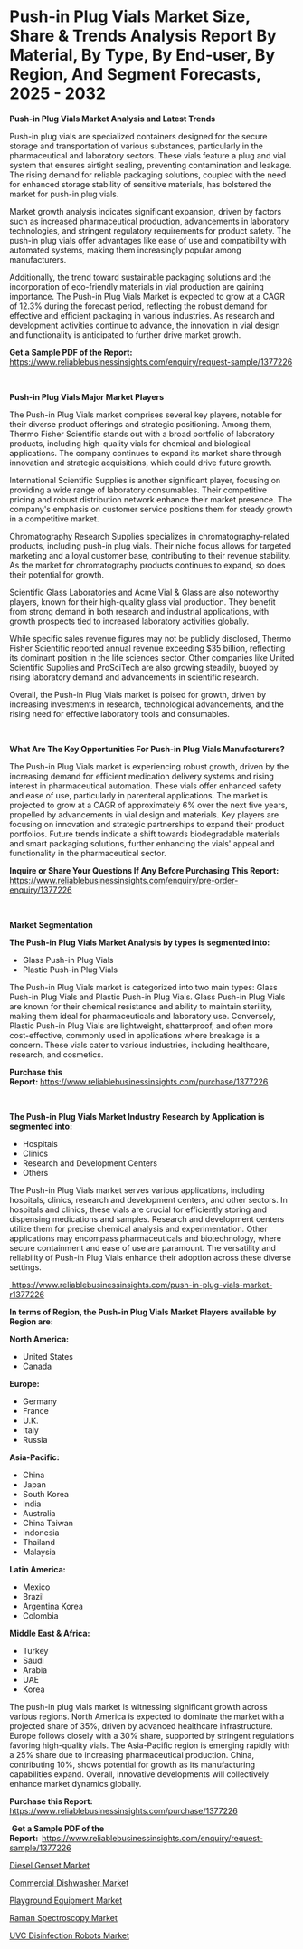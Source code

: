 <p><h1>Push-in Plug Vials Market Size, Share & Trends Analysis Report By Material, By Type, By End-user, By Region, And Segment Forecasts, 2025 - 2032</h1></p><p><strong>Push-in Plug Vials Market Analysis and Latest Trends</strong></p>
<p><p>Push-in plug vials are specialized containers designed for the secure storage and transportation of various substances, particularly in the pharmaceutical and laboratory sectors. These vials feature a plug and vial system that ensures airtight sealing, preventing contamination and leakage. The rising demand for reliable packaging solutions, coupled with the need for enhanced storage stability of sensitive materials, has bolstered the market for push-in plug vials.</p><p>Market growth analysis indicates significant expansion, driven by factors such as increased pharmaceutical production, advancements in laboratory technologies, and stringent regulatory requirements for product safety. The push-in plug vials offer advantages like ease of use and compatibility with automated systems, making them increasingly popular among manufacturers.</p><p>Additionally, the trend toward sustainable packaging solutions and the incorporation of eco-friendly materials in vial production are gaining importance. The Push-in Plug Vials Market is expected to grow at a CAGR of 12.3% during the forecast period, reflecting the robust demand for effective and efficient packaging in various industries. As research and development activities continue to advance, the innovation in vial design and functionality is anticipated to further drive market growth.</p></p>
<p><strong>Get a Sample PDF of the Report:&nbsp;</strong> <a href="https://www.reliablebusinessinsights.com/enquiry/request-sample/1377226?utm_campaign=2840&utm_medium=2&utm_source=Github&utm_content=ia&utm_term=28032025&utm_id=push-in-plug-vials">https://www.reliablebusinessinsights.com/enquiry/request-sample/1377226</a></p>
<p>&nbsp;</p>
<p><strong>Push-in Plug Vials Major Market Players</strong></p>
<p><p>The Push-in Plug Vials market comprises several key players, notable for their diverse product offerings and strategic positioning. Among them, Thermo Fisher Scientific stands out with a broad portfolio of laboratory products, including high-quality vials for chemical and biological applications. The company continues to expand its market share through innovation and strategic acquisitions, which could drive future growth.</p><p>International Scientific Supplies is another significant player, focusing on providing a wide range of laboratory consumables. Their competitive pricing and robust distribution network enhance their market presence. The company's emphasis on customer service positions them for steady growth in a competitive market.</p><p>Chromatography Research Supplies specializes in chromatography-related products, including push-in plug vials. Their niche focus allows for targeted marketing and a loyal customer base, contributing to their revenue stability. As the market for chromatography products continues to expand, so does their potential for growth.</p><p>Scientific Glass Laboratories and Acme Vial & Glass are also noteworthy players, known for their high-quality glass vial production. They benefit from strong demand in both research and industrial applications, with growth prospects tied to increased laboratory activities globally.</p><p>While specific sales revenue figures may not be publicly disclosed, Thermo Fisher Scientific reported annual revenue exceeding $35 billion, reflecting its dominant position in the life sciences sector. Other companies like United Scientific Supplies and ProSciTech are also growing steadily, buoyed by rising laboratory demand and advancements in scientific research.</p><p>Overall, the Push-in Plug Vials market is poised for growth, driven by increasing investments in research, technological advancements, and the rising need for effective laboratory tools and consumables.</p></p>
<p>&nbsp;</p>
<p><strong>What Are The Key Opportunities For Push-in Plug Vials Manufacturers?</strong></p>
<p><p>The Push-in Plug Vials market is experiencing robust growth, driven by the increasing demand for efficient medication delivery systems and rising interest in pharmaceutical automation. These vials offer enhanced safety and ease of use, particularly in parenteral applications. The market is projected to grow at a CAGR of approximately 6% over the next five years, propelled by advancements in vial design and materials. Key players are focusing on innovation and strategic partnerships to expand their product portfolios. Future trends indicate a shift towards biodegradable materials and smart packaging solutions, further enhancing the vials' appeal and functionality in the pharmaceutical sector.</p></p>
<p><strong>Inquire or Share Your Questions If Any Before Purchasing This Report:</strong> <a href="https://www.reliablebusinessinsights.com/enquiry/pre-order-enquiry/1377226?utm_campaign=2840&utm_medium=2&utm_source=Github&utm_content=ia&utm_term=28032025&utm_id=push-in-plug-vials">https://www.reliablebusinessinsights.com/enquiry/pre-order-enquiry/1377226</a></p>
<p>&nbsp;</p>
<p><strong>Market Segmentation</strong></p>
<p><strong>The Push-in Plug Vials Market Analysis by types is segmented into:</strong></p>
<p><ul><li>Glass Push-in Plug Vials</li><li>Plastic Push-in Plug Vials</li></ul></p>
<p><p>The Push-in Plug Vials market is categorized into two main types: Glass Push-in Plug Vials and Plastic Push-in Plug Vials. Glass Push-in Plug Vials are known for their chemical resistance and ability to maintain sterility, making them ideal for pharmaceuticals and laboratory use. Conversely, Plastic Push-in Plug Vials are lightweight, shatterproof, and often more cost-effective, commonly used in applications where breakage is a concern. These vials cater to various industries, including healthcare, research, and cosmetics.</p></p>
<p><strong>Purchase this Report:&nbsp;</strong><a href="https://www.reliablebusinessinsights.com/purchase/1377226?utm_campaign=2840&utm_medium=2&utm_source=Github&utm_content=ia&utm_term=28032025&utm_id=push-in-plug-vials">https://www.reliablebusinessinsights.com/purchase/1377226</a></p>
<p>&nbsp;</p>
<p><strong>The Push-in Plug Vials Market Industry Research by Application is segmented into:</strong></p>
<p><ul><li>Hospitals</li><li>Clinics</li><li>Research and Development Centers</li><li>Others</li></ul></p>
<p><p>The Push-in Plug Vials market serves various applications, including hospitals, clinics, research and development centers, and other sectors. In hospitals and clinics, these vials are crucial for efficiently storing and dispensing medications and samples. Research and development centers utilize them for precise chemical analysis and experimentation. Other applications may encompass pharmaceuticals and biotechnology, where secure containment and ease of use are paramount. The versatility and reliability of Push-in Plug Vials enhance their adoption across these diverse settings.</p></p>
<p><a href="https://www.reliablebusinessinsights.com/push-in-plug-vials-market-r1377226?utm_campaign=2840&utm_medium=2&utm_source=Github&utm_content=ia&utm_term=28032025&utm_id=push-in-plug-vials">&nbsp;https://www.reliablebusinessinsights.com/push-in-plug-vials-market-r1377226</a></p>
<p><strong>In terms of Region, the Push-in Plug Vials Market Players available by Region are:</strong></p>
<p>
    <p> <strong> North America: </strong>
        <ul>
            <li>United States</li>
            <li>Canada</li>
        </ul>
        </p> 
    <p> <strong> Europe: </strong>
        <ul>
            <li>Germany</li>
            <li>France</li>
            <li>U.K.</li>
            <li>Italy</li>
            <li>Russia</li>
        </ul>
        </p> 
    <p> <strong> Asia-Pacific: </strong>
        <ul>
            <li>China</li>
            <li>Japan</li>
            <li>South Korea</li>
            <li>India</li>
            <li>Australia</li>
            <li>China Taiwan</li>
            <li>Indonesia</li>
            <li>Thailand</li>
            <li>Malaysia</li>
        </ul>
        </p> 
    <p> <strong> Latin America: </strong>
        <ul>
            <li>Mexico</li>
            <li>Brazil</li>
            <li>Argentina Korea</li>
            <li>Colombia</li>
        </ul>
        </p> 
    <p> <strong> Middle East & Africa: </strong>
        <ul>
            <li>Turkey</li>
            <li>Saudi</li>
            <li>Arabia</li>
            <li>UAE</li>
            <li>Korea</li>
        </ul>
    </p>
    </p>
<p><p>The push-in plug vials market is witnessing significant growth across various regions. North America is expected to dominate the market with a projected share of 35%, driven by advanced healthcare infrastructure. Europe follows closely with a 30% share, supported by stringent regulations favoring high-quality vials. The Asia-Pacific region is emerging rapidly with a 25% share due to increasing pharmaceutical production. China, contributing 10%, shows potential for growth as its manufacturing capabilities expand. Overall, innovative developments will collectively enhance market dynamics globally.</p></p>
<p><strong>Purchase this Report: </strong><a href="https://www.reliablebusinessinsights.com/purchase/1377226?utm_campaign=2840&utm_medium=2&utm_source=Github&utm_content=ia&utm_term=28032025&utm_id=push-in-plug-vials">https://www.reliablebusinessinsights.com/purchase/1377226</a></p>
<p>&nbsp;<strong>Get a Sample PDF of the Report:&nbsp;&nbsp;</strong><a href="https://www.reliablebusinessinsights.com/enquiry/request-sample/1377226?utm_campaign=2840&utm_medium=2&utm_source=Github&utm_content=ia&utm_term=28032025&utm_id=push-in-plug-vials">https://www.reliablebusinessinsights.com/enquiry/request-sample/1377226</a></p>
<p><strong></strong></p>
<p><p><a href="https://www.linkedin.com/pulse/diesel-genset-market-report-in-depth-analysis-global-regional-c8gsf?utm_campaign=2840&utm_medium=2&utm_source=Github&utm_content=ia&utm_term=28032025&utm_id=push-in-plug-vials">Diesel Genset Market</a></p><p><a href="https://www.linkedin.com/pulse/commercial-dishwasher-market-report-size-revenue-forecast-sp3re?utm_campaign=2840&utm_medium=2&utm_source=Github&utm_content=ia&utm_term=28032025&utm_id=push-in-plug-vials">Commercial Dishwasher Market</a></p><p><a href="https://www.linkedin.com/pulse/global-playground-equipment-market-outlook-growth-trends-cagr-kw5he?utm_campaign=2840&utm_medium=2&utm_source=Github&utm_content=ia&utm_term=28032025&utm_id=push-in-plug-vials">Playground Equipment Market</a></p><p><a href="https://www.linkedin.com/pulse/raman-spectroscopy-market-study-forecasted-cagr-127-serving-vkkjf?utm_campaign=2840&utm_medium=2&utm_source=Github&utm_content=ia&utm_term=28032025&utm_id=push-in-plug-vials">Raman Spectroscopy Market</a></p><p><a href="https://www.linkedin.com/pulse/in-depth-market-analysis-uvc-disinfection-robots-trends-cpu3f?utm_campaign=2840&utm_medium=2&utm_source=Github&utm_content=ia&utm_term=28032025&utm_id=push-in-plug-vials">UVC Disinfection Robots Market</a></p></p>